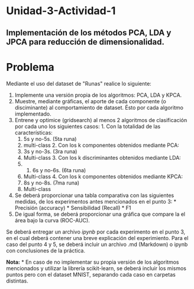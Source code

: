 # Unidad-3-Actividad-1
## Implementación de los métodos PCA, LDA y JPCA para reducción de dimensionalidad.


# Problema
Mediante el uso del dataset de "Runas" realice lo siguiente:
  1. Implemente una versión propia de los algoritmos: PCA, LDA y KPCA.
  2. Muestre, mediante gráficas, el aporte de cada componente (o disciminante) al comportamiento de dataset. Ésto por cada algoritmo implementado.
  3. Entrene y optimice (gridsearch) al menos 2 algoritmos de clasificación por cada uno los siguientes casos:
    1. Con la totalidad de las características:
      1. 5s y no-5s. (5ta runa)
      2. multi-class
    2. Con los k componentes obtenidos mediante PCA:
      1. 3s y no-3s. (3ra runa)
      2. Multi-class
    3. Con los k discriminantes obtenidos mediante LDA:
      1. 1. 6s y no-6s. (6ta runa)
      2. Multi-class
    4. Con los  k componentes obtenidos mediante KPCA:
      1. 8s y no-8s. (7ma runa)
      2. Multi-class
  4. Se deberá proporcionar una tabla comparativa con las siguientes medidas, de los experimentos antes mencionados en el punto 3:
    * Precisión (accuracy)
    * Sensibilidad (Recall)
    * F1
  5. De igual forma, se deberá proporcionar una gráfica que compare la el área bajo la curva (ROC-AUC).

Se deberá entregar un archivo *ipynb* por cada experimento en el punto 3, en el cual deberá contener una breve explicación del experimiento. Para el caso del punto 4 y 5, se deberá incluir un archivo .md (Markdown) o ipynb con conclusiones de la práctica.


**Nota:** * En caso de no implementar su propia versión de los algoritmos mencionados y utilizar la librería scikit-learn, se deberá incluir los mismos puntos pero con el dataset MNIST, separando cada caso en carpetas distintas.
